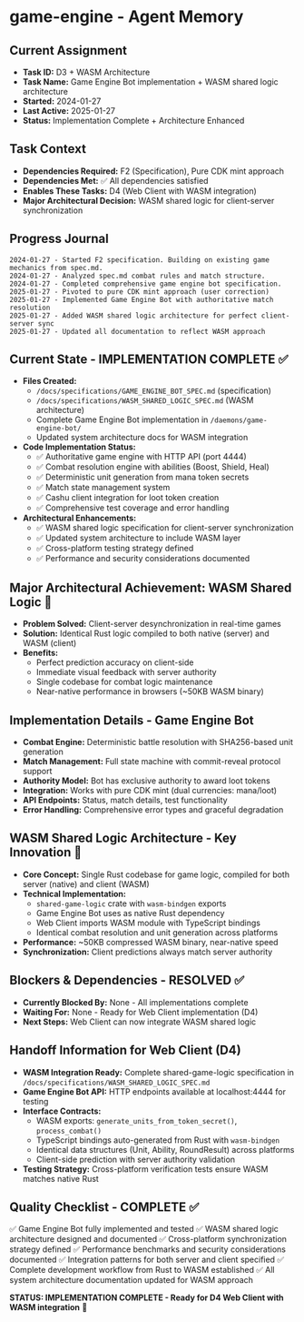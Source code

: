 # game-engine - Agent Memory

## Current Assignment
- **Task ID:** D3 + WASM Architecture
- **Task Name:** Game Engine Bot implementation + WASM shared logic architecture
- **Started:** 2024-01-27
- **Last Active:** 2025-01-27
- **Status:** Implementation Complete + Architecture Enhanced

## Task Context
- **Dependencies Required:** F2 (Specification), Pure CDK mint approach
- **Dependencies Met:** ✅ All dependencies satisfied
- **Enables These Tasks:** D4 (Web Client with WASM integration)
- **Major Architectural Decision:** WASM shared logic for client-server synchronization

## Progress Journal
```
2024-01-27 - Started F2 specification. Building on existing game mechanics from spec.md.
2024-01-27 - Analyzed spec.md combat rules and match structure.
2024-01-27 - Completed comprehensive game engine bot specification.
2025-01-27 - Pivoted to pure CDK mint approach (user correction)
2025-01-27 - Implemented Game Engine Bot with authoritative match resolution
2025-01-27 - Added WASM shared logic architecture for perfect client-server sync
2025-01-27 - Updated all documentation to reflect WASM approach
```

## Current State - IMPLEMENTATION COMPLETE ✅
- **Files Created:** 
  - `/docs/specifications/GAME_ENGINE_BOT_SPEC.md` (specification)
  - `/docs/specifications/WASM_SHARED_LOGIC_SPEC.md` (WASM architecture)
  - Complete Game Engine Bot implementation in `/daemons/game-engine-bot/`
  - Updated system architecture docs for WASM integration
- **Code Implementation Status:**
  - ✅ Authoritative game engine with HTTP API (port 4444)
  - ✅ Combat resolution engine with abilities (Boost, Shield, Heal)
  - ✅ Deterministic unit generation from mana token secrets
  - ✅ Match state management system
  - ✅ Cashu client integration for loot token creation
  - ✅ Comprehensive test coverage and error handling
- **Architectural Enhancements:**
  - ✅ WASM shared logic specification for client-server synchronization
  - ✅ Updated system architecture to include WASM layer
  - ✅ Cross-platform testing strategy defined
  - ✅ Performance and security considerations documented

## Major Architectural Achievement: WASM Shared Logic 🎯
- **Problem Solved:** Client-server desynchronization in real-time games
- **Solution:** Identical Rust logic compiled to both native (server) and WASM (client)
- **Benefits:** 
  - Perfect prediction accuracy on client-side
  - Immediate visual feedback with server authority
  - Single codebase for combat logic maintenance
  - Near-native performance in browsers (~50KB WASM binary)

## Implementation Details - Game Engine Bot
- **Combat Engine:** Deterministic battle resolution with SHA256-based unit generation
- **Match Management:** Full state machine with commit-reveal protocol support
- **Authority Model:** Bot has exclusive authority to award loot tokens
- **Integration:** Works with pure CDK mint (dual currencies: mana/loot)
- **API Endpoints:** Status, match details, test functionality
- **Error Handling:** Comprehensive error types and graceful degradation

## WASM Shared Logic Architecture - Key Innovation 🚀
- **Core Concept:** Single Rust codebase for game logic, compiled for both server (native) and client (WASM)
- **Technical Implementation:**
  - `shared-game-logic` crate with `wasm-bindgen` exports
  - Game Engine Bot uses as native Rust dependency
  - Web Client imports WASM module with TypeScript bindings
  - Identical combat resolution and unit generation across platforms
- **Performance:** ~50KB compressed WASM binary, near-native speed
- **Synchronization:** Client predictions always match server authority

## Blockers & Dependencies - RESOLVED ✅
- **Currently Blocked By:** None - All implementations complete
- **Waiting For:** None - Ready for Web Client implementation (D4)
- **Next Steps:** Web Client can now integrate WASM shared logic

## Handoff Information for Web Client (D4)
- **WASM Integration Ready:** Complete shared-game-logic specification in `/docs/specifications/WASM_SHARED_LOGIC_SPEC.md`
- **Game Engine Bot API:** HTTP endpoints available at localhost:4444 for testing
- **Interface Contracts:**
  - WASM exports: `generate_units_from_token_secret()`, `process_combat()`
  - TypeScript bindings auto-generated from Rust with `wasm-bindgen`
  - Identical data structures (Unit, Ability, RoundResult) across platforms
  - Client-side prediction with server authority validation
- **Testing Strategy:** Cross-platform verification tests ensure WASM matches native Rust

## Quality Checklist - COMPLETE ✅
✅ Game Engine Bot fully implemented and tested
✅ WASM shared logic architecture designed and documented
✅ Cross-platform synchronization strategy defined
✅ Performance benchmarks and security considerations documented
✅ Integration patterns for both server and client specified
✅ Complete development workflow from Rust to WASM established
✅ All system architecture documentation updated for WASM approach

**STATUS: IMPLEMENTATION COMPLETE - Ready for D4 Web Client with WASM integration** 🎯